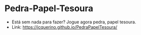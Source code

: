 # Pedra-Papel-Tesoura
- Está sem nada para fazer? Jogue agora pedra, papel tesoura.
- Link: https://jcquerino.github.io/PedraPapelTesoura/
